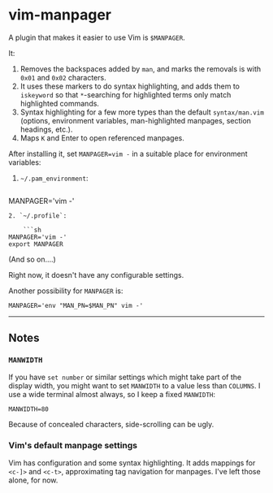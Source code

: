 # vim-manpager

A plugin that makes it easier to use Vim is `$MANPAGER`.

It:

1. Removes the backspaces added by `man`, and marks the removals is with `0x01`
   and `0x02` characters.
2. It uses these markers to do syntax highlighting, and adds them to `iskeyword`
   so that `*`-searching for highlighted terms only match highlighted commands.
3. Syntax highlighting for a few more types than the default
   `syntax/man.vim` (options, environment variables, man-highlighted
    manpages, section headings, etc.).
4. Maps `K` and <kdb>Enter</kbd> to open referenced manpages.

After installing it, set `MANPAGER=vim -` in a suitable place for
environment variables:

1. `~/.pam_environment`:

    ```sh
MANPAGER='vim -'
``` 
2. `~/.profile`:

    ```sh
MANPAGER='vim -'
export MANPAGER
```

(And so on….)

Right now, it doesn't have any configurable settings.

Another possibility for `MANPAGER` is:

    MANPAGER='env "MAN_PN=$MAN_PN" vim -'

---

## Notes

### `MANWIDTH`
If you have `set number` or similar settings which might take part of the
display width, you might want to set `MANWIDTH` to a value less than
`COLUMNS`. I use a wide terminal almost always, so I keep a fixed
`MANWIDTH`:

    MANWIDTH=80

Because of concealed characters, side-scrolling can be ugly.

### Vim's default manpage settings

Vim has configuration and some syntax highlighting. It adds mappings for
`<c-]>` and `<c-t>`, approximating tag navigation for manpages. I've left
those alone, for now.
